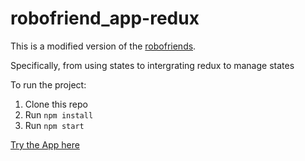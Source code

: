 # robofriend_app-redux

This is a modified version of the [robofriends](https://github.com/Nelsonmbigili/robofriend_app.git).

Specifically, from using states to intergrating redux to manage states

To run the project: 

1. Clone this repo
2. Run `npm install`
3. Run `npm start`


[Try the App here](https://nelsonmbigili.github.io/robofriend_app/)
